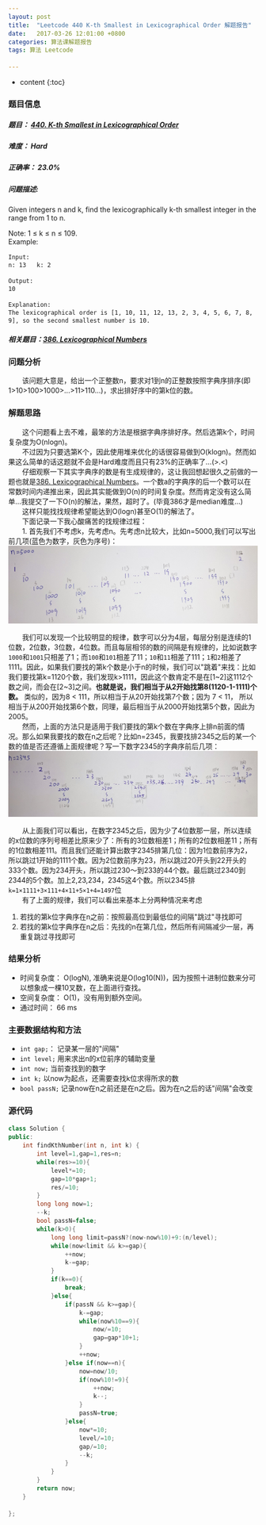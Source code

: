 ```yaml
---
layout: post
title:  "Leetcode 440 K-th Smallest in Lexicographical Order 解题报告"
date:   2017-03-26 12:01:00 +0800
categories: 算法课解题报告
tags: 算法 Leetcode

---
```


* content
{:toc}

### 题目信息

##### 题目： [440. K-th Smallest in Lexicographical Order](https://leetcode.com/problems/k-th-smallest-in-lexicographical-order/#/description)  

##### 难度： Hard  

##### 正确率： 23.0% 

##### 问题描述:  

Given integers n and k, find the lexicographically k-th smallest integer in the range from 1 to n.  

Note: 1 ≤ k ≤ n ≤ 109.  
Example:  
```
Input:
n: 13   k: 2

Output:
10

Explanation:
The lexicographical order is [1, 10, 11, 12, 13, 2, 3, 4, 5, 6, 7, 8, 9], so the second smallest number is 10.
```  



##### 相关题目：[386. Lexicographical Numbers](https://leetcode.com/problems/lexicographical-numbers/#/description)

### 问题分析
　　该问题大意是，给出一个正整数n，要求对1到n的正整数按照字典序排序(即 1>10>100>1000>...>11>110...)，求出排好序中的第k位的数。  
  
### 解题思路
　　这个问题看上去不难，最笨的方法是根据字典序排好序。然后选第k个，时间复杂度为O(nlogn)。  
　　不过因为只要选第K个，因此使用堆来优化的话很容易做到O(klogn)。然而如果这么简单的话这题就不会是Hard难度而且只有23%的正确率了...(>.<)  
　　仔细观察一下其实字典序的数是有生成规律的，这让我回想起很久之前做的一题也就是[386. Lexicographical Numbers]()。一个数a的字典序的后一个数可以在常数时间内递推出来，因此其实能做到O(n)的时间复杂度。然而肯定没有这么简单...我提交了一下O(n)的解法，果然，超时了。(毕竟386才是median难度...)  
　　这样只能找找规律希望能达到O(logn)甚至O(1)的解法了。  
　　下面记录一下我心酸痛苦的找规律过程：  
　　1. 首先我们不考虑k，先考虑n。先考虑n比较大，比如n=5000,我们可以写出前几项(蓝色为数字，灰色为序号)：    
<img src="/images/analysis.jpg" style="text-align: center;clear: both;display: block;margin: auto; max-width: 100%; max-height: 100%;">  
　　我们可以发现一个比较明显的规律，数字可以分为4层，每层分别是连续的1位数，2位数，3位数，4位数。而且每层相邻的数的间隔是有规律的，比如说数字`1000`和`1001`只相差了1；而`100`和`101`相差了11；`10`和`11`相差了111；`1`和`2`相差了1111。因此，如果我们要找的第k个数是小于n的时候，我们可以"跳着"来找：比如我们要找第k=1120个数，我们发现k>1111，因此这个数肯定不是在[1\~2]这1112个数之间，而会在[2\~3]之间。**也就是说，我们相当于从2开始找第8(1120-1-1111)个数。** 类似的，因为8 < 111，所以相当于从20开始找第7个数；因为 7 < 11， 所以相当于从200开始找第6个数，同理，最后相当于从2000开始找第5个数，因此为2005。  
　　然而，上面的方法只是适用于我们要找的第k个数在字典序上排n前面的情况。那么如果我要找的数在n之后呢？比如n=2345，我要找排2345之后的某一个数的值是否还遵循上面规律呢？写一下数字2345的字典序前后几项：  
<img src="/images/analysis2.jpg" style="text-align: center;clear: both;display: block;margin: auto;max-width: 100%; max-height: 100%;">  
　　从上面我们可以看出，在数字2345之后，因为少了4位数那一层，所以连续的x位数的序列号相差比原来少了：所有的3位数相差1；所有的2位数相差11；所有的1位数相差111。而且我们还能计算出数字2345排第几位：因为1位数前序为2，所以跳过1开始的1111个数。因为2位数前序为23，所以跳过20开头到22开头的333个数。因为234开头，所以跳过230～到233的44个数。最后跳过2340到2344的5个数。加上2,23,234，2345这4个数。所以2345排`k=1×1111+3×111+4×11+5×1+4=1497`位  
　　有了上面的规律，我们可以看出来基本上分两种情况来考虑  
1. 若找的第k位字典序在n之前：按照最高位到最低位的间隔"跳过"寻找即可
2. 若找的第k位字典序在n之后：先找的n在第几位，然后所有间隔减少一层，再重复跳过寻找即可
　　
### 结果分析

- 时间复杂度： O(logN), 准确来说是O(log10(N))，因为按照十进制位数来分可以想象成一棵10叉数，在上面进行查找。
- 空间复杂度： O(1)，没有用到额外空间。
- 通过时间： 66 ms

### 主要数据结构和方法

- `int gap;`： 记录某一层的"间隔"
- `int level;` 用来求出n的x位前序的辅助变量
- `int now;` 当前查找到的数字
- `int k;` 以now为起点，还需要查找k位求得所求的数
- `bool passN;` 记录now在n之前还是在n之后。因为在n之后的话"间隔"会改变

### 源代码

```cpp
class Solution {
public:
    int findKthNumber(int n, int k) {
        int level=1,gap=1,res=n;
        while(res>=10){
            level*=10;
            gap=10*gap+1;
            res/=10;
        }
        long long now=1;
        --k;
        bool passN=false;
        while(k>0){
            long long limit=passN?(now-now%10)+9:(n/level);
            while(now<limit && k>=gap){
                ++now;
                k-=gap;
            }
            if(k==0){
                break;
            }else{
                if(passN && k>=gap){
                    k-=gap;
                    while(now%10==9){
                        now/=10;
                        gap=gap*10+1;
                    }
                    ++now;
                }else if(now==n){
                    now=now/10;
                    if(now%10!=9){
                        ++now;
                        k--;
                    }
                    passN=true;
                }else{
                    now*=10;
                    level/=10;
                    gap/=10;
                    --k;
                }
            }
        }
        return now;
    }

};
```